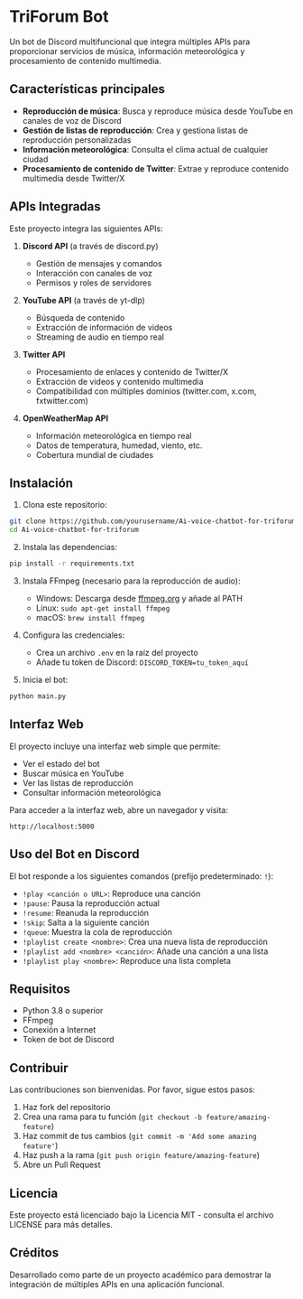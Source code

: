 # TriForum Bot

Un bot de Discord multifuncional que integra múltiples APIs para proporcionar servicios de música, información meteorológica y procesamiento de contenido multimedia.

## Características principales

- **Reproducción de música**: Busca y reproduce música desde YouTube en canales de voz de Discord
- **Gestión de listas de reproducción**: Crea y gestiona listas de reproducción personalizadas
- **Información meteorológica**: Consulta el clima actual de cualquier ciudad
- **Procesamiento de contenido de Twitter**: Extrae y reproduce contenido multimedia desde Twitter/X

## APIs Integradas

Este proyecto integra las siguientes APIs:

1. **Discord API** (a través de discord.py)
   - Gestión de mensajes y comandos
   - Interacción con canales de voz
   - Permisos y roles de servidores

2. **YouTube API** (a través de yt-dlp)
   - Búsqueda de contenido
   - Extracción de información de videos
   - Streaming de audio en tiempo real

3. **Twitter API**
   - Procesamiento de enlaces y contenido de Twitter/X
   - Extracción de videos y contenido multimedia
   - Compatibilidad con múltiples dominios (twitter.com, x.com, fxtwitter.com)

4. **OpenWeatherMap API**
   - Información meteorológica en tiempo real
   - Datos de temperatura, humedad, viento, etc.
   - Cobertura mundial de ciudades

## Instalación

1. Clona este repositorio:
```bash
git clone https://github.com/yourusername/Ai-voice-chatbot-for-triforum.git
cd Ai-voice-chatbot-for-triforum
```

2. Instala las dependencias:
```bash
pip install -r requirements.txt
```

3. Instala FFmpeg (necesario para la reproducción de audio):
   - Windows: Descarga desde [ffmpeg.org](https://ffmpeg.org/download.html) y añade al PATH
   - Linux: `sudo apt-get install ffmpeg`
   - macOS: `brew install ffmpeg`

4. Configura las credenciales:
   - Crea un archivo `.env` en la raíz del proyecto
   - Añade tu token de Discord: `DISCORD_TOKEN=tu_token_aquí`

5. Inicia el bot:
```bash
python main.py
```

## Interfaz Web

El proyecto incluye una interfaz web simple que permite:
- Ver el estado del bot
- Buscar música en YouTube
- Ver las listas de reproducción
- Consultar información meteorológica

Para acceder a la interfaz web, abre un navegador y visita:
```
http://localhost:5000
```

## Uso del Bot en Discord

El bot responde a los siguientes comandos (prefijo predeterminado: `!`):

- `!play <canción o URL>`: Reproduce una canción
- `!pause`: Pausa la reproducción actual
- `!resume`: Reanuda la reproducción
- `!skip`: Salta a la siguiente canción
- `!queue`: Muestra la cola de reproducción
- `!playlist create <nombre>`: Crea una nueva lista de reproducción
- `!playlist add <nombre> <canción>`: Añade una canción a una lista
- `!playlist play <nombre>`: Reproduce una lista completa

## Requisitos

- Python 3.8 o superior
- FFmpeg
- Conexión a Internet
- Token de bot de Discord

## Contribuir

Las contribuciones son bienvenidas. Por favor, sigue estos pasos:

1. Haz fork del repositorio
2. Crea una rama para tu función (`git checkout -b feature/amazing-feature`)
3. Haz commit de tus cambios (`git commit -m 'Add some amazing feature'`)
4. Haz push a la rama (`git push origin feature/amazing-feature`)
5. Abre un Pull Request

## Licencia

Este proyecto está licenciado bajo la Licencia MIT - consulta el archivo LICENSE para más detalles.

## Créditos

Desarrollado como parte de un proyecto académico para demostrar la integración de múltiples APIs en una aplicación funcional. 